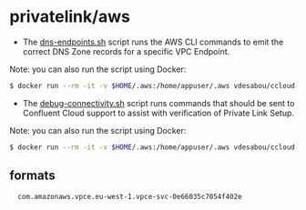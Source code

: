 
# privatelink/aws

* The [dns-endpoints.sh](./dns-endpoints.sh) script runs the AWS CLI
commands to emit the correct DNS Zone records for a specific VPC Endpoint.

Note: you can also run the script using Docker:

```bash
$ docker run --rm -it -v $HOME/.aws:/home/appuser/.aws vdesabou/ccloud-connectivity debug-connectivity.sh <bootstrap> <api-key>
```

* The [debug-connectivity.sh](./debug-connectivity.sh) script runs commands
that should be sent to Confluent Cloud support to assist with verification
of Private Link Setup.

Note: you can also run the script using Docker:

```bash
$ docker run --rm -it -v $HOME/.aws:/home/appuser/.aws vdesabou/ccloud-connectivity dns-endpoints.sh <VPC Endpoint>
```


## formats

```bash
  com.amazonaws.vpce.eu-west-1.vpce-svc-0e66035c7054f402e
```
